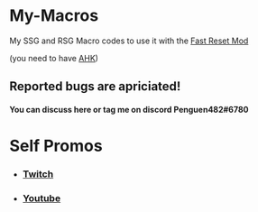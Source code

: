 # My-Macros
My SSG and RSG Macro codes to use it with the [Fast Reset Mod](https://github.com/jan-leila/FastReset/releases/tag/1.3.3)

(you need to have [AHK](https://www.autohotkey.com/))

## **Reported bugs are apriciated!**
#### **You can discuss here or tag me on discord Penguen482#6780**


 
 
 
 
 
 # Self Promos


 - ###  [Twitch](https://www.twitch.tv/penguen482_)

 - ###  [Youtube](https://www.youtube.com/channel/UC2YxB9TYOD1R123lcKK3WFw)
